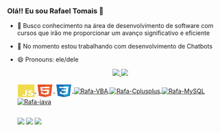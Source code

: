 ### Olá!! Eu sou Rafael Tomais 👋

- 🔭 Busco conhecimento na área de desenvolvimento de software com cursos que irão me proporcionar um avanço significativo e eficiente
- 🌱 No momento estou trabalhando com desenvolvimento de Chatbots
- 😄 Pronouns: ele/dele

  <div align="center">
  <a href="https://github.com/rafaeltomais">
  <img height="160em" src="https://github-readme-stats.vercel.app/api?username=rafaeltomais&show_icons=true&theme=merko&include_all_commits=true&count_private=true"/>
  <img height="160em" src="https://github-readme-stats.vercel.app/api/top-langs/?username=rafaeltomais&layout=compact&langs_count=7&theme=merko"/>
  </div>
  
  <div style="display: inline_block"><br>
  <img align="center" alt="Rafa-Js" height="30" width="40" src="https://raw.githubusercontent.com/devicons/devicon/master/icons/javascript/javascript-plain.svg">
  <img align="center" alt="Rafa-HTML" height="30" width="40" src="https://raw.githubusercontent.com/devicons/devicon/master/icons/html5/html5-original.svg">
  <img align="center" alt="Rafa-CSS" height="30" width="40" src="https://raw.githubusercontent.com/devicons/devicon/master/icons/css3/css3-original.svg">
  <img align="center" alt="Rafa-VBA" height="40" width="40" src="https://img.icons8.com/fluency/344/visual-basic.png">
  <img align="center" alt="Rafa-Cplusplus" height="35" width="35" src="https://cdn.jsdelivr.net/gh/devicons/devicon/icons/cplusplus/cplusplus-original.svg">
  <img align="center" alt="Rafa-MySQL" height="60" width="50" src="https://cdn.jsdelivr.net/gh/devicons/devicon/icons/mysql/mysql-original-wordmark.svg">
  <img align="center" alt="Rafa-java" height="40" width="50" src="https://cdn.jsdelivr.net/gh/devicons/devicon/icons/java/java-original.svg">
  </div> 
  
  ##
  
  
  <div>
   <a href="https://instagram.com/rafaeltomais" target="_blank"><img src="https://img.shields.io/badge/Instagram-696969?style=for-the-badge&logo=instagram&logoColor=white" target="_blank"></a>
  <a href="https://www.linkedin.com/in/rafaeltomais" target="_blank"><img src="https://img.shields.io/badge/-LinkedIn-%230077B5?style=for-the-badge&logo=linkedin&logoColor=white" target="_blank"></a>
  <a href = "mailto:rafaeltomais@gmail.com"><img src="https://img.shields.io/badge/Gmail-D14836?style=for-the-badge&logo=gmail&logoColor=white" target="_blank"></a> 
  </div>
